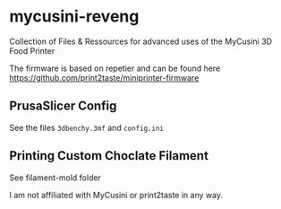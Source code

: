 # mycusini-reveng
Collection of Files &amp; Ressources for advanced uses of the MyCusini 3D Food Printer

The firmware is based on repetier and can be found here https://github.com/print2taste/miniprinter-firmware

## PrusaSlicer Config

See the files `3dbenchy.3mf` and `config.ini`

## Printing Custom Choclate Filament

See filament-mold folder


I am not affiliated with MyCusini or print2taste in any way.